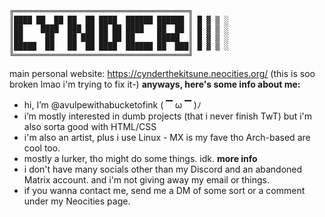 ```
╔═══════════════════════════════════════╗
║████ ██  ██ ██  ██ ████  ██████ ██████ ║ █ ▓ ▒ ░
║██    ████  ███ ██ ██ ██ ████   ██  ██ ║ █ ▓ ▒ ░
║██     ██   ██ ███ ██ ██ ██     █████  ║ █ ▓ ▒ ░
║█████  ██   ██  ██ ████  ██████ ██  ███║ █ ▓ ▒ ░
╚═══════════════════════════════════════╝
```


main personal website: https://cynderthekitsune.neocities.org/ (this is soo broken lmao i'm trying to fix it-)
**anyways, here's some info about me:**
- hi, I’m @avulpewithabucketofink ( ▔ ω ▔ )ﾉ
- i’m mostly interested in dumb projects (that i never finish TwT) but i'm also sorta good with HTML/CSS
- i'm also an artist, plus i use Linux - MX is my fave tho Arch-based are cool too.
- mostly a lurker, tho might do some things. idk.
**more info**
- i don't have many socials other than my Discord and an abandoned Matrix account. and i'm not giving away my email or things.
- if you wanna contact me, send me a DM of some sort or a comment under my Neocities page.

